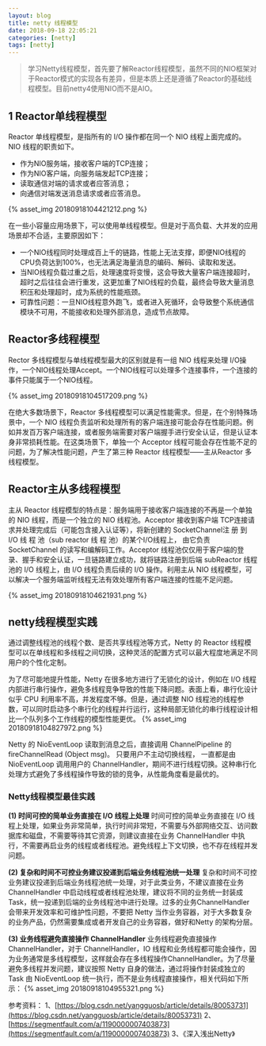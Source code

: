 ```yaml
---
layout: blog
title: netty 线程模型
date: 2018-09-18 22:05:21
categories: [netty]
tags: [netty]
---
```


> 学习Netty线程模型，首先要了解Reactor线程模型，虽然不同的NIO框架对于Reactor模式的实现各有差异，但是本质上还是遵循了Reactor的基础线程模型。目前netty4使用NIO而不是AIO。

<!--more-->

## 1 Reactor单线程模型

Reactor 单线程模型，是指所有的 I/O 操作都在同一个 NIO 线程上面完成的。NIO 线程的职责如下。
* 作为NIO服务端，接收客户端的TCP连接；
* 作为NIO客户端，向服务端发起TCP连接；
* 读取通信对端的请求或者应答消息；
* 向通信对端发送消息请求或者应答消息。

{% asset_img 20180918104421212.png %}

在一些小容量应用场景下，可以使用单线程模型。但是对于高负载、大并发的应用场景却不合适，主要原因如下：
* 一个NIO线程同时处理成百上千的链路，性能上无法支撑，即便NIO线程的CPU负荷达到100%，也无法满足海量消息的编码、解码、读取和发送。
* 当NIO线程负载过重之后，处理速度将变慢，这会导致大量客户端连接超时，超时之后往往会进行重发，这更加重了NIO线程的负载，最终会导致大量消息积压和处理超时，成为系统的性能瓶颈。
* 可靠性问题：一旦NIO线程意外跑飞，或者进入死循环，会导致整个系统通信模块不可用，不能接收和处理外部消息，造成节点故障。

## Reactor多线程模型

Rector 多线程模型与单线程模型最大的区别就是有一组 NIO 线程来处理 I/O操作，一个NIO线程处理Accept。一个NIO线程可以处理多个连接事件，一个连接的事件只能属于一个NIO线程。

{% asset_img 20180918104517209.png %}

在绝大多数场景下，Reactor 多线程模型可以满足性能需求。但是，在个别特殊场景中，一个 NIO 线程负责监听和处理所有的客户端连接可能会存在性能问题。例如并发百万客户端连接，或者服务端需要对客户端握手进行安全认证，但是认证本身非常损耗性能。在这类场景下，单独一个 Acceptor 线程可能会存在性能不足的问题，为了解决性能问题，产生了第三种 Reactor 线程模型——主从Reactor 多线程模型。

## Reactor主从多线程模型

主从 Reactor 线程模型的特点是：服务端用于接收客户端连接的不再是一个单独的 NIO 线程，而是一个独立的 NIO 线程池。Acceptor 接收到客户端 TCP连接请求并处理完成后（可能包含接入认证等），将新创建的 SocketChannel注 册 到 I/O 线 程 池（sub reactor 线 程 池）的某个I/O线程上， 由它负责SocketChannel 的读写和编解码工作。Acceptor 线程池仅仅用于客户端的登录、握手和安全认证，一旦链路建立成功，就将链路注册到后端 subReactor 线程池的 I/O 线程上，由 I/O 线程负责后续的 I/O 操作。利用主从 NIO 线程模型，可以解决一个服务端监听线程无法有效处理所有客户端连接的性能不足问题。

{% asset_img 20180918104621931.png %}

## netty线程模型实践

通过调整线程池的线程个数、是否共享线程池等方式，Netty 的 Reactor 线程模型可以在单线程和多线程之间切换，这种灵活的配置方式可以最大程度地满足不同用户的个性化定制。

为了尽可能地提升性能，Netty 在很多地方进行了无锁化的设计，例如在 I/O 线程内部进行串行操作，避免多线程竞争导致的性能下降问题。表面上看，串行化设计似乎 CPU 利用率不高，并发程度不够。但是，通过调整 NIO 线程池的线程参数，可以同时启动多个串行化的线程并行运行，这种局部无锁化的串行线程设计相比一个队列多个工作线程的模型性能更优。
{% asset_img 20180918104827972.png %}

Netty 的 NioEventLoop 读取到消息之后，直接调用 ChannelPipeline 的fireChannelRead (Object msg)。 只要用户不主动切换线程， 一直都是由NioEventLoop 调用用户的 ChannelHandler，期间不进行线程切换。这种串行化处理方式避免了多线程操作导致的锁的竞争，从性能角度看是最优的。

### Netty线程模型最佳实践

**(1) 时间可控的简单业务直接在 I/O 线程上处理**
时间可控的简单业务直接在 I/O 线程上处理，如果业务非常简单，执行时间非常短，不需要与外部网络交互、访问数据库和磁盘，不需要等待其它资源，则建议直接在业务 ChannelHandler 中执行，不需要再启业务的线程或者线程池。避免线程上下文切换，也不存在线程并发问题。

**(2) 复杂和时间不可控业务建议投递到后端业务线程池统一处理**
复杂和时间不可控业务建议投递到后端业务线程池统一处理，对于此类业务，不建议直接在业务 ChannelHandler 中启动线程或者线程池处理，建议将不同的业务统一封装成 Task，统一投递到后端的业务线程池中进行处理。过多的业务ChannelHandler 会带来开发效率和可维护性问题，不要把 Netty 当作业务容器，对于大多数复杂的业务产品，仍然需要集成或者开发自己的业务容器，做好和Netty 的架构分层。

**(3) 业务线程避免直接操作 ChannelHandler**
业务线程避免直接操作 ChannelHandler，对于 ChannelHandler，IO 线程和业务线程都可能会操作，因为业务通常是多线程模型，这样就会存在多线程操作ChannelHandler。为了尽量避免多线程并发问题，建议按照 Netty 自身的做法，通过将操作封装成独立的 Task 由 NioEventLoop 统一执行，而不是业务线程直接操作，相关代码如下所示：
{% asset_img 20180918104955321.png %}

参考资料：
1、[https://blog.csdn.net/yangguosb/article/details/80053731](https://blog.csdn.net/yangguosb/article/details/80053731)
2、[https://segmentfault.com/a/1190000007403873](https://segmentfault.com/a/1190000007403873)
3、《深入浅出Netty》






